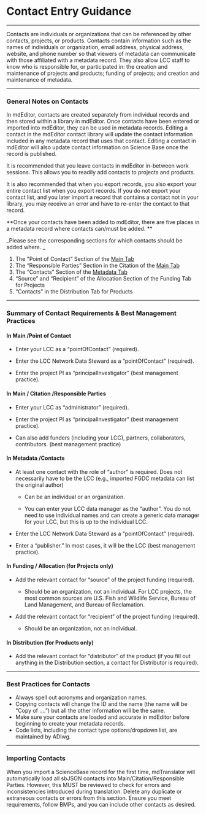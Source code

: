 # Contact Entry Guidance

---

Contacts are individuals or organizations that can be referenced by other contacts, projects, or products. Contacts contain information such as the names of individuals or organization, email address, physical address, website, and phone number so that viewers of metadata can communicate with those affiliated with a metadata record. They also allow LCC staff to know who is responsible for, or participated in: the creation and maintenance of projects and products; funding of projects; and creation and maintenance of metadata.

---

### General Notes on Contacts

In mdEditor, contacts are created separately from individual records and then stored within a library in mdEditor. Once contacts have been entered or imported into mdEditor, they can be used in metadata records. Editing a contact in the mdEditor contact library will update the contact information included in any metadata record that uses that contact. Editing a contact in mdEditor will also update contact information on Science Base once the record is published.

It is recommended that you leave contacts in mdEditor in-between work sessions. This allows you to readily add contacts to projects and products.

It is also recommended that when you export records, you also export your entire contact list when you export records. If you do not export your contact list, and you later import a record that contains a contact not in your library, you may receive an error and have to re-enter the contact to that record.

**Once your contacts have been added to mdEditor, there are five places in a metadata record where contacts can/must be added. **

_Please see the corresponding sections for which contacts should be added where. _

1. The "Point of Contact” Section of the [Main Tab](/record/main/record-main-copy.md)
2. The “Responsible Parties” Section in the Citation of the [Main Tab](/record/main/record-main-copy.md)
3. The “Contacts” Section of the [Metadata Tab](/record/main/metadata-tab.md)
4. “Source” and “Recipient” of the Allocation Section of the Funding Tab for Projects
5. “Contacts” in the Distribution Tab for Products

---

### Summary of Contact Requirements & Best Management Practices

#### **In Main /Point of Contact**

* Enter your LCC as a “pointOfContact” \(required\).

* Enter the LCC Network Data Steward as a “pointOfContact” \(required\).

* Enter the project PI as “principalInvestigator” \(best management practice\).

#### **In Main / Citation /Responsible Parties**

* Enter your LCC as “administrator” \(required\).

* Enter the project PI as “principalInvestigator” \(best management practice\).

* Can also add funders \(including your LCC\), partners, collaborators, contributors. \(best management practice\)

#### **In Metadata /Contacts**

* At least one contact with the role of “author” is required. Does not necessarily have to be the LCC \(e.g., imported FGDC metadata can list the original author\)

  * Can be an individual or an organization.

  * You can enter your LCC data manager as the “author”. You do not need to use individual names and can create a generic data manager for your LCC, but this is up to the individual LCC.

* Enter the LCC Network Data Steward as a “pointOfContact” \(required\).

* Enter a “publisher.” In most cases, it will be the LCC \(best management practice\).

#### **In Funding / Allocation \(for Projects only\)**

* Add the relevant contact for “source” of the project funding \(required\).

  * Should be an organization, not an individual. For LCC projects, the most common sources are U.S. Fish and Wildlife Service, Bureau of Land Management, and Bureau of Reclamation.

* Add the relevant contact for “recipient” of the project funding \(required\).

  * Should be an organization, not an individual.

#### **In Distribution \(for Products only\)**

* Add the relevant contact for “distributor” of the product \(if you fill out anything in the Distribution section, a contact for Distributor is required\).

---

### Best Practices for Contacts

* Always spell out acronyms and organization names.
* Copying contacts will change the ID and the name \(the name will be “Copy of ….”\) but all the other information will be the same.
* Make sure your contacts are loaded and accurate in mdEditor before beginning to create your metadata records. 
* Code lists, including the contact type options/dropdown list, are maintained by ADIwg.

---

### Importing Contacts

When you import a ScienceBase record for the first time,  mdTranslator will automatically load all sbJSON contacts into Main/Citation/Responsible Parties. However, this MUST be reviewed to check for errors and inconsistencies introduced during translation. Delete any duplicate or extraneous contacts or errors from this section. Ensure you meet requirements, follow BMPs, and you can include other contacts as desired.

